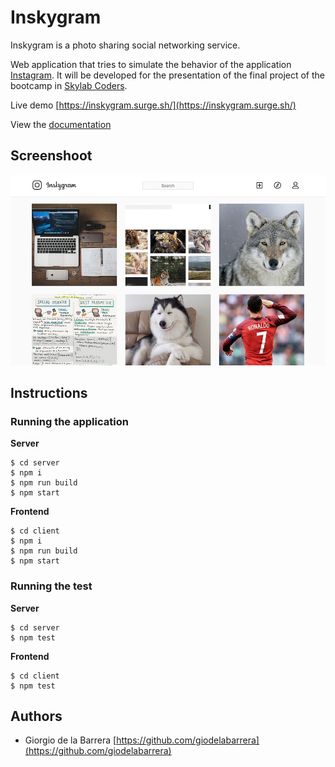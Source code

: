 # Inskygram

Inskygram is a photo sharing social networking service.

Web application that tries to simulate the behavior of the application [Instagram](http://instagram.com). It will be developed for the presentation of the final project of the bootcamp in [Skylab Coders](https://skylabcoders.com/).

Live demo [https://inskygram.surge.sh/](https://inskygram.surge.sh/)

View the [documentation](./doc/README.md)

## Screenshoot

![](./screenshot.png)

## Instructions

### Running the application

__Server__

```
$ cd server
$ npm i
$ npm run build
$ npm start
```

__Frontend__

```
$ cd client 
$ npm i
$ npm run build
$ npm start
```

### Running the test

__Server__

```
$ cd server
$ npm test
```

__Frontend__

```
$ cd client 
$ npm test
```

## Authors

- Giorgio de la Barrera [https://github.com/giodelabarrera](https://github.com/giodelabarrera)